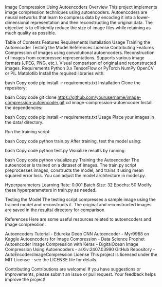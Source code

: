 Image Compression Using Autoencoders
Overview
This project implements image compression techniques using autoencoders. Autoencoders are neural networks that learn to compress data by encoding it into a lower-dimensional representation and then reconstructing the original data. The objective is to efficiently reduce the size of image files while retaining as much quality as possible.

Table of Contents
Features
Requirements
Installation
Usage
Training the Autoencoder
Testing the Model
References
License
Contributing
Features
Compression of images using convolutional autoencoders.
Reconstruction of images from compressed representations.
Supports various image formats (JPEG, PNG, etc.).
Visual comparison of original and reconstructed images.
Requirements
Python 3.x
TensorFlow or PyTorch
NumPy
OpenCV or PIL
Matplotlib
Install the required libraries with:

bash
Copy code
pip install -r requirements.txt
Installation
Clone the repository:

bash
Copy code
git clone https://github.com/yourusername/image-compression-autoencoder.git
cd image-compression-autoencoder
Install the dependencies:

bash
Copy code
pip install -r requirements.txt
Usage
Place your images in the data/ directory.

Run the training script:

bash
Copy code
python train.py
After training, test the model using:

bash
Copy code
python test.py
Visualize results by running:

bash
Copy code
python visualize.py
Training the Autoencoder
The autoencoder is trained on a dataset of images. The train.py script preprocesses images, constructs the model, and trains it using mean squared error loss. You can adjust the model architecture in model.py.

Hyperparameters
Learning Rate: 0.001
Batch Size: 32
Epochs: 50
Modify these hyperparameters in train.py as needed.

Testing the Model
The testing script compresses a sample image using the trained model and reconstructs it. The original and reconstructed images are saved in the results/ directory for comparison.

References
Here are some useful resources related to autoencoders and image compression:

Autoencoders Tutorial - Edureka
Deep CNN Autoencoder - Myr9988 on Kaggle
Autoencoders for Image Compression - Data Science Prophet
Autoencoder Image Compression with Keras - DigitalOcean
Image Compression Using Autoencoders - arXiv:2407.03990
GitHub Repository - AutoEncodersImageCompression
License
This project is licensed under the MIT License - see the LICENSE file for details.

Contributing
Contributions are welcome! If you have suggestions or improvements, please submit an issue or pull request. Your feedback helps improve the project!
